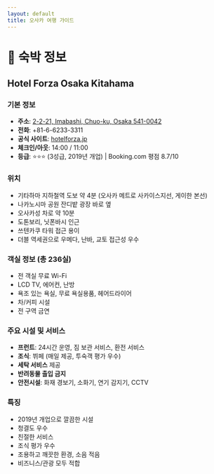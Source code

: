 ```yaml
---
layout: default
title: 오사카 여행 가이드
---
```


# 🏨 숙박 정보

## Hotel Forza Osaka Kitahama

### 기본 정보
- **주소**: [2-2-21, Imabashi, Chuo-ku, Osaka 541-0042](https://maps.app.goo.gl/RykTsuiinC4ByTsC7)
- **전화**: +81-6-6233-3311
- **공식 사이트**: [hotelforza.jp](https://www.hotelforza.jp/osakakitahama/en/)
- **체크인/아웃**: 14:00 / 11:00
- **등급**: ⭐⭐⭐ (3성급, 2019년 개업) | Booking.com 평점 8.7/10

### 위치
- 기타하마 지하철역 도보 약 4분 (오사카 메트로 사카이스지선, 게이한 본선)
- 나카노시마 공원 잔디밭 광장 바로 옆
- 오사카성 차로 약 10분
- 도톤보리, 닛폰바시 인근
- 쓰텐카쿠 타워 접근 용이
- 더블 역세권으로 우메다, 난바, 교토 접근성 우수

### 객실 정보 (총 236실)
- 전 객실 무료 Wi-Fi
- LCD TV, 에어컨, 난방
- 욕조 있는 욕실, 무료 욕실용품, 헤어드라이어
- 차/커피 시설
- 전 구역 금연

### 주요 시설 및 서비스
- **프런트**: 24시간 운영, 짐 보관 서비스, 환전 서비스
- **조식**: 뷔페 (매일 제공, 투숙객 평가 우수)
- **세탁 서비스** 제공
- **반려동물 출입 금지**
- **안전시설**: 화재 경보기, 소화기, 연기 감지기, CCTV

### 특징
- 2019년 개업으로 깔끔한 시설
- 청결도 우수
- 친절한 서비스
- 조식 평가 우수
- 조용하고 깨끗한 환경, 소음 적음
- 비즈니스/관광 모두 적합